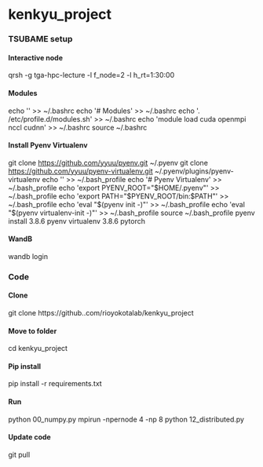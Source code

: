 # kenkyu_project
### TSUBAME setup
#### Interactive node
qrsh -g tga-hpc-lecture -l f_node=2 -l h_rt=1:30:00

#### Modules
echo '' >> ~/.bashrc
echo '# Modules' >> ~/.bashrc
echo '. /etc/profile.d/modules.sh' >> ~/.bashrc
echo 'module load cuda openmpi nccl cudnn' >> ~/.bashrc
source ~/.bashrc

#### Install Pyenv Virtualenv
git clone https://github.com/yyuu/pyenv.git ~/.pyenv
git clone https://github.com/yyuu/pyenv-virtualenv.git ~/.pyenv/plugins/pyenv-virtualenv
echo '' >> ~/.bash_profile
echo '# Pyenv Virtualenv' >> ~/.bash_profile
echo 'export PYENV_ROOT="$HOME/.pyenv"' >> ~/.bash_profile
echo 'export PATH="$PYENV_ROOT/bin:$PATH"' >> ~/.bash_profile
echo 'eval "$(pyenv init -)"' >> ~/.bash_profile
echo 'eval "$(pyenv virtualenv-init -)"' >> ~/.bash_profile
source ~/.bash_profile
pyenv install 3.8.6
pyenv virtualenv 3.8.6 pytorch

#### WandB
wandb login

### Code
#### Clone
git clone https://github..com/rioyokotalab/kenkyu_project
#### Move to folder
cd kenkyu_project
#### Pip install
pip install -r requirements.txt
#### Run
python 00_numpy.py
mpirun -npernode 4 -np 8 python 12_distributed.py
#### Update code
git pull
